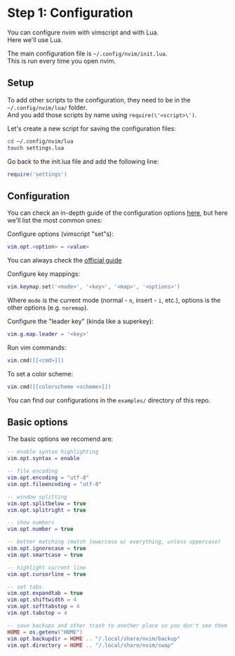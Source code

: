 # Step 1: Configuration

You can configure nvim with vimscript and with Lua.  
Here we'll use Lua.

The main configuration file is `~/.config/nvim/init.lua`.  
This is run every time you open nvim.  

## Setup
To add other scripts to the configuration, they need to be in the `~/.config/nvim/lua/` folder.  
And you add those scripts by name using `require(\'<script>\')`.  

Let's create a new script for saving the configuration files:
```bash
cd ~/.config/nvim/lua
touch settings.lua
```

Go back to the init.lua file and add the following line:
```lua
require('settings')
```

## Configuration
You can check an in-depth guide of the configuration options [here](https://vonheikemen.github.io/devlog/tools/configuring-neovim-using-lua/), but here we'll list the most common ones:

Configure options (vimscript "set"s):
```lua
vim.opt.<option> = <value>
```
You can always check the [official guide](https://neovim.io/doc/user/quickref.html#option-list)

Configure key mappings:
```lua
vim.keymap.set('<mode>', '<key>', '<map>', '<options>')
```
Where `mode` is the current mode (normal - `n`, insert - `i`, etc.), options is the other options (e.g. `noremap`).

Configure the "leader key" (kinda like a superkey):
```lua
vim.g.map.leader = '<key>'
```

Run vim commands:
```lua
vim.cmd([[<cmd>]])
```

To set a color scheme:
```lua
vim.cmd([[colorscheme <scheme>]])
```


You can find our configurations in the `examples/` directory of this repo.  

## Basic options
The basic options we recomend are:
```lua
-- enable syntax highlighting
vim.opt.syntax = enable

-- file encoding
vim.opt.encoding = "utf-8"
vim.opt.fileencoding = "utf-8"

-- window splitting
vim.opt.splitbelow = true
vim.opt.splitright = true

-- show numbers
vim.opt.number = true

-- better matching (match lowercase w/ everything, unless uppercase)
vim.opt.ignorecase = true
vim.opt.smartcase = true

-- highlight current line
vim.opt.cursorline = true

-- set tabs
vim.opt.expandtab = true
vim.opt.shiftwidth = 4
vim.opt.softtabstop = 4
vim.opt.tabstop = 4

-- save backups and other trash to another place so you don't see them
HOME = os.getenv("HOME")
vim.opt.backupdir = HOME .. "/.local/share/nvim/backup"
vim.opt.directory = HOME .. "/.local/share/nvim/swap"
```